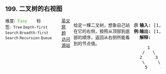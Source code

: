 <div style="font-size: 20px; margin-bottom: 15px; font-weight: bold;">199. 二叉树的右视图</div>
<div style="display: flex; font-size: 14px; justify-content: space-between;"><div><span style="margin-right: 30px;">难度:&nbsp;&nbsp;<label style="color: rgb(90, 183, 38);">Easy</label></span><span style="margin-right: 30px;">标签:&nbsp;&nbsp;<code>Tree</code>&nbsp;<code>Depth-first Search</code>&nbsp;<code>Breadth-first Search</code>&nbsp;<code>Recursion</code>&nbsp;<code>Queue</code></span></div><div><span style="margin-right: 15px;"><a href="https://leetcode.com/problems/binary-tree-right-side-view/">英文原题</a></span><span><a href="https://leetcode-cn.com/problems/binary-tree-right-side-view/">访问源站</a></span></div>
<hr style="height: 1px; margin: 1em 0px;" />
<p>给定一棵二叉树，想象自己站在它的右侧，按照从顶部到底部的顺序，返回从右侧所能看到的节点值。</p>

<p><strong>示例:</strong></p>

<pre><strong>输入:</strong>&nbsp;[1,2,3,null,5,null,4]
<strong>输出:</strong>&nbsp;[1, 3, 4]
<strong>解释:
</strong>
   1            &lt;---
 /   \
2     3         &lt;---
 \     \
  5     4       &lt;---
</pre>
